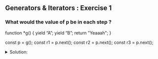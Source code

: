 ## Generators & Iterators : Exercise 1

### What would the value of p be in each step ?

function *g() {
    yield “A”;
    yield “B”;
    return "Yeaaah";
}

const p = g();
const r1 = p.next();
const r2 = p.next();
const r3 = p.next();

<details>
<summary> Solution: </summary>

#### Step 1
const p = g(); => Generator is created but nothing happens

#### Step 2
const r1 = p.next(); => Generator begins execution until first yield and returns the value
```
{value: “A”, done: false}
```

#### Step 3
const r2 = p.next(); => Generator resumes execution until second yield and returns the value
```
{value: “B”, done: false}
```

#### Step 4
const r3 = p.next(); => Generator resumes execution until the return statement. The generator is now completed, and the return value is:
```
{value: “Yeaaah”, done: true}
```

</details>